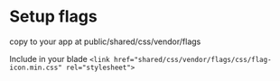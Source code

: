 # Setup flags
copy to your app at
public/shared/css/vendor/flags

Include in your blade
```<link href="shared/css/vendor/flags/css/flag-icon.min.css" rel="stylesheet">```
